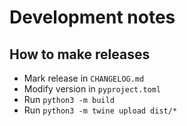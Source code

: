 # Development notes

## How to make releases

- Mark release in `CHANGELOG.md`
- Modify version in `pyproject.toml`
- Run `python3 -m build`
- Run `python3 -m twine upload dist/*`
